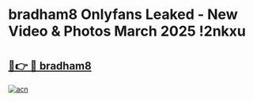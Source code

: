 # bradham8 Onlyfans Leaked - New Video & Photos March 2025 !2nkxu

# <h2><a href="https://57ge77.iuczelnia.edu.pl?title=bradham8&ref=2nkxu">🔗👉 🔴 bradham8</a></h2>

[![acn](https://github.com/user-attachments/assets/0f9c940e-d8b0-45ae-aac7-cd30a18b3e1c)](https://57ge77.iuczelnia.edu.pl?title=bradham8&ref=2nkxu)

